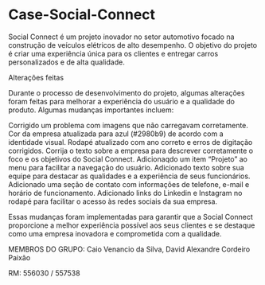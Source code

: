 # Case-Social-Connect

Social Connect é um projeto inovador no setor automotivo focado na construção de veículos elétricos de alto desempenho. O objetivo do projeto é criar uma experiência única para os clientes e entregar carros personalizados e de alta qualidade.

Alterações feitas

Durante o processo de desenvolvimento do projeto, algumas alterações foram feitas para melhorar a experiência do usuário e a qualidade do produto. Algumas mudanças importantes incluem:

Corrigido um problema com imagens que não carregavam corretamente.
Cor da empresa atualizada para azul (#2980b9) de acordo com a identidade visual.
Rodapé atualizado com ano correto e erros de digitação corrigidos.
Corrija o texto sobre a empresa para descrever corretamente o foco e os objetivos do Social Connect.
Adicionaqdo um item “Projeto” ao menu para facilitar a navegação do usuário.
Adicionado texto sobre sua equipe para destacar as qualidades e a experiência de seus funcionários.
Adicionado uma seção de contato com informações de telefone, e-mail e horário de funcionamento.
Adicionado links do Linkedin e Instagram no rodapé para facilitar o acesso às redes sociais da sua empresa.

Essas mudanças foram implementadas para garantir que a Social Connect proporcione a melhor experiência possível aos seus clientes e se destaque como uma empresa inovadora e comprometida com a qualidade.

MEMBROS DO GRUPO: Caio Venancio da Silva, David Alexandre Cordeiro Paixão

RM: 556030 / 557538
